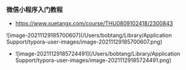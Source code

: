 ### 微信小程序入门教程
- https://www.xuetangx.com/course/THU0809102418/2300843

![image-20211129185700607](/Users/bobtang/Library/Application Support/typora-user-images/image-20211129185700607.png)

- ![image-20211129185724491](/Users/bobtang/Library/Application Support/typora-user-images/image-20211129185724491.png)